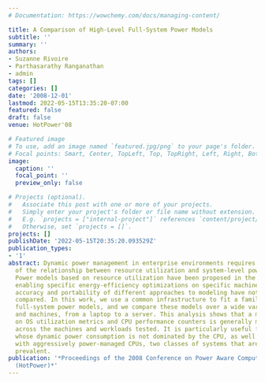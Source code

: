 ```yaml
---
# Documentation: https://wowchemy.com/docs/managing-content/

title: A Comparison of High-Level Full-System Power Models
subtitle: ''
summary: ''
authors:
- Suzanne Rivoire
- Parthasarathy Ranganathan
- admin
tags: []
categories: []
date: '2008-12-01'
lastmod: 2022-05-15T13:35:20-07:00
featured: false
draft: false
venue: HotPower'08

# Featured image
# To use, add an image named `featured.jpg/png` to your page's folder.
# Focal points: Smart, Center, TopLeft, Top, TopRight, Left, Right, BottomLeft, Bottom, BottomRight.
image:
  caption: ''
  focal_point: ''
  preview_only: false

# Projects (optional).
#   Associate this post with one or more of your projects.
#   Simply enter your project's folder or file name without extension.
#   E.g. `projects = ["internal-project"]` references `content/project/deep-learning/index.md`.
#   Otherwise, set `projects = []`.
projects: []
publishDate: '2022-05-15T20:35:20.093529Z'
publication_types:
- '1'
abstract: Dynamic power management in enterprise environments requires an understanding
  of the relationship between resource utilization and system-level power consumption.
  Power models based on resource utilization have been proposed in the context of
  enabling specific energy-efficiency optimizations on specific machines, but the
  accuracy and portability of different approaches to modeling have not been systematically
  compared. In this work, we use a common infrastructure to fit a family of high-level
  full-system power models, and we compare these models over a wide variation of workloads
  and machines, from a laptop to a server. This analysis shows that a model based
  on OS utilization metrics and CPU performance counters is generally most accurate
  across the machines and workloads tested. It is particularly useful for machines
  whose dynamic power consumption is not dominated by the CPU, as well as machines
  with aggressively power-managed CPUs, two classes of systems that are increasingly
  prevalent.
publication: '*Proceedings of the 2008 Conference on Power Aware Computing and Systems
  (HotPower)*'
---
```

